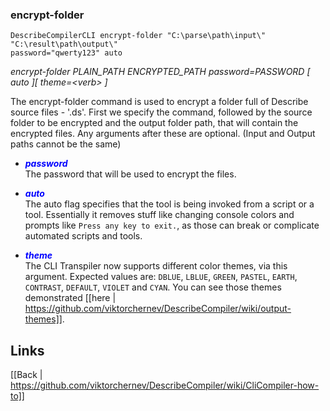 ### encrypt-folder

```DescribeCompilerCLI encrypt-folder "C:\parse\path\input\" "C:\result\path\output\"```<br>
```password="qwerty123" auto```<br>

_encrypt-folder PLAIN_PATH ENCRYPTED_PATH password=PASSWORD
[ auto ][ theme=&lt;verb&gt; ]_

The encrypt-folder command is used to encrypt a folder full of Describe source files - '.ds'. First we specify the command, followed by the source folder to be encrypted and the output folder path, that will contain the encrypted files. Any arguments after these are optional. (Input and Output paths cannot be the same)

* <span style="color:blue">**_password_**</span><br>
The  password that will be used to encrypt the files.

* <span style="color:blue">**_auto_**</span><br>
The auto flag specifies that the tool is being invoked from a script or a tool. Essentially it removes stuff like changing console colors and prompts like ```Press any key to exit.```, as those can break or complicate automated scripts and tools.

* <span style="color:blue">**_theme_**</span><br>
The CLI Transpiler now supports different color themes, via this argument. Expected values are: ```DBLUE```, ```LBLUE```, ```GREEN```, ```PASTEL```, ```EARTH```, ```CONTRAST```, ```DEFAULT```, ```VIOLET``` and ```CYAN```. You can see those themes demonstrated [[here | https://github.com/viktorchernev/DescribeCompiler/wiki/output-themes]].  


## Links
[[Back | https://github.com/viktorchernev/DescribeCompiler/wiki/CliCompiler-how-to]]